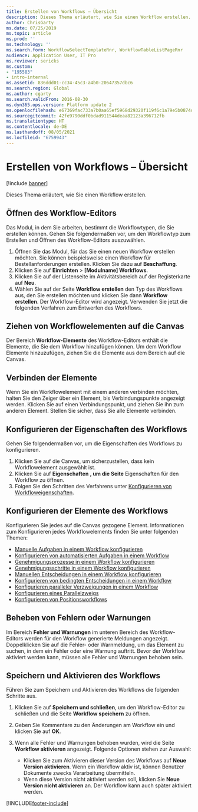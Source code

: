 ```yaml
---
title: Erstellen von Workflows – Übersicht
description: Dieses Thema erläutert, wie Sie einen Workflow erstellen.
author: ChrisGarty
ms.date: 07/25/2019
ms.topic: article
ms.prod: ''
ms.technology: ''
ms.search.form: WorkflowSelectTemplateRnr, WorkflowTableListPageRnr
audience: Application User, IT Pro
ms.reviewer: sericks
ms.custom:
- "195583"
- intro-internal
ms.assetid: 836ddd01-cc34-45c3-a4b0-20647357dbc6
ms.search.region: Global
ms.author: cgarty
ms.search.validFrom: 2016-08-30
ms.dyn365.ops.version: Platform update 2
ms.openlocfilehash: e67369fac733a7b0aa65ef5968d29320f119f6c1a79e5b0874d7fc61e0b2c700
ms.sourcegitcommit: 42fe9790ddf0bdad911544deaa82123a396712fb
ms.translationtype: HT
ms.contentlocale: de-DE
ms.lasthandoff: 08/05/2021
ms.locfileid: "6759943"
---
```

# <a name="create-workflows-overview"></a>Erstellen von Workflows – Übersicht

[!include [banner](../includes/banner.md)]

Dieses Thema erläutert, wie Sie einen Workflow erstellen.

## <a name="open-the-workflow-editor"></a>Öffnen des Workflow-Editors

Das Modul, in dem Sie arbeiten, bestimmt die Workflowtypen, die Sie erstellen können. Gehen Sie folgendermaßen vor, um den Workflowtyp zum Erstellen und Öffnen des Workflow-Editors auszuwählen.

1. Öffnen Sie das Modul, für das Sie einen neuen Workflow erstellen möchten. Sie können beispielsweise einen Workflow für Bestellanforderungen erstellen. Klicken Sie dazu auf **Beschaffung**.
2. Klicken Sie auf **Einrichten** &gt; **\[Modulname\] Workflows**.
3. Klicken Sie auf der Listenseite im Aktivitätsbereich auf der Registerkarte auf **Neu**.
4. Wählen Sie auf der Seite **Workflow erstellen** den Typ des Workflows aus, den Sie erstellen möchten und klicken Sie dann **Workflow erstellen**. Der Workflow-Editor wird angezeigt. Verwenden Sie jetzt die folgenden Verfahren zum Entwerfen des Workflows.

## <a name="drag-workflow-elements-onto-the-canvas"></a>Ziehen von Workflowelementen auf die Canvas

Der Bereich **Workflow-Elemente** des Workflow-Editors enthält die Elemente, die Sie dem Workflow hinzufügen können. Um dem Workflow Elemente hinzuzufügen, ziehen Sie die Elemente aus dem Bereich auf die Canvas.

## <a name="connect-the-elements"></a>Verbinden der Elemente

Wenn Sie ein Workflowelement mit einem anderen verbinden möchten, halten Sie den Zeiger über ein Element, bis Verbindungspunkte angezeigt werden. Klicken Sie auf einen Verbindungspunkt, und ziehen Sie ihn zum anderen Element. Stellen Sie sicher, dass Sie alle Elemente verbinden.

## <a name="configure-the-properties-of-the-workflow"></a>Konfigurieren der Eigenschaften des Workflows

Gehen Sie folgendermaßen vor, um die Eigenschaften des Workflows zu konfigurieren.

1. Klicken Sie auf die Canvas, um sicherzustellen, dass kein Workflowelement ausgewählt ist.
2. Klicken Sie auf **Eigenschaften** **, um die Seite** Eigenschaften für den Workflow zu öffnen.
3. Folgen Sie den Schritten des Verfahrens unter [Konfigurieren von Workfloweigenschaften](configure-workflow-properties.md).

## <a name="configure-the-elements-of-the-workflow"></a>Konfigurieren der Elemente des Workflows

Konfigurieren Sie jedes auf die Canvas gezogene Element. Informationen zum Konfigurieren jedes Workflowelements finden Sie unter folgenden Themen:

- [Manuelle Aufgaben in einem Workflow konfigurieren](configure-manual-task-workflow.md)
- [Konfigurieren von automatisierten Aufgaben in einem Workflow](configure-automated-task-workflow.md)
- [Genehmigungsprozesse in einem Workflow konfigurieren](configure-approval-process-workflow.md)
- [Genehmigungsschritte in einem Workflow konfigurieren](configure-approval-step-workflow.md)
- [Manuellen Entscheidungen in einem Workflow konfigurieren](configure-manual-decision-workflow.md)
- [Konfigurieren von bedingten Entscheidungen in einem Workflow](configure-conditional-decision-workflow.md)
- [Konfigurieren paralleler Verzweigungen in einem Workflow](configure-parallel-activity-workflow.md)
- [Konfigurieren eines Parallelzweigs](configure-parallel-branch-workflow.md)
- [Konfigurieren von Positionsworkflows](configure-line-item-workflow.md)

## <a name="resolve-any-errors-or-warnings"></a>Beheben von Fehlern oder Warnungen

Im Bereich **Fehler und Warnungen** im unteren Bereich des Workflow-Editors werden für den Workflow generierte Meldungen angezeigt. Doppelklicken Sie auf die Fehler- oder Warnmeldung, um das Element zu suchen, in dem ein Fehler oder eine Warnung auftritt. Bevor der Workflow aktiviert werden kann, müssen alle Fehler und Warnungen behoben sein.

## <a name="save-and-activate-the-workflow"></a>Speichern und Aktivieren des Workflows

Führen Sie zum Speichern und Aktivieren des Workflows die folgenden Schritte aus.

1. Klicken Sie auf **Speichern und schließen**, um den Workflow-Editor zu schließen und die Seite **Workflow speichern** zu öffnen.
2. Geben Sie Kommentare zu den Änderungen am Workflow ein und klicken Sie auf **OK**.
3. Wenn alle Fehler und Warnungen behoben wurden, wird die Seite **Workflow aktivieren** angezeigt. Folgende Optionen stehen zur Auswahl:

    - Klicken Sie zum Aktivieren dieser Version des Workflows auf **Neue Version aktivieren**. Wenn ein Workflow aktiv ist, können Benutzer Dokumente zwecks Verarbeitung übermitteln.
    - Wenn diese Version nicht aktiviert werden soll, klicken Sie **Neue Version nicht aktivieren** an. Der Workflow kann auch später aktiviert werden.


[!INCLUDE[footer-include](../../../includes/footer-banner.md)]